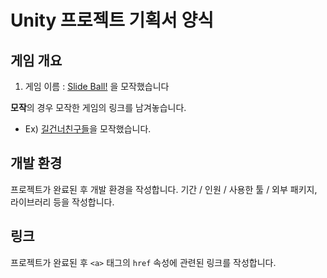 # Unity 프로젝트 기획서 양식

## 게임 개요
1. 게임 이름 : [Slide Ball!](https://youtu.be/AJiCqoCce0Y) 을 모작했습니다 

**모작**의 경우 모작한 게임의 링크를 남겨놓습니다.
- Ex) [길건너친구들](https://play.google.com/store/apps/details?id=com.yodo1.crossyroad)을 모작했습니다.

## 개발 환경
프로젝트가 완료된 후 개발 환경을 작성합니다. 기간 / 인원 / 사용한 툴 / 외부 패키지, 라이브러리 등을 작성합니다.

## 링크
프로젝트가 완료된 후 `<a>` 태그의 `href` 속성에 관련된 링크를 작성합니다.


